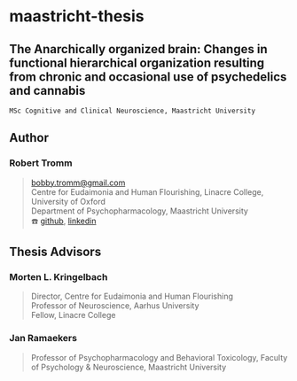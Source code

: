 # maastricht-thesis
The Anarchically organized brain: Changes in functional hierarchical organization resulting from chronic and occasional use of psychedelics and cannabis
---   
`MSc Cognitive and Clinical Neuroscience, Maastricht University`

## Author
### Robert Tromm
> bobby.tromm@gmail.com  
> Centre for Eudaimonia and Human Flourishing, Linacre College, University of Oxford  
> Department of Psychopharmacology, Maastricht University  
> :telephone:  [github](https://github.com/btromm), [linkedin](https://www.linkedin.com/in/bobby-tromm-49ba61157/)

## Thesis Advisors
### Morten L. Kringelbach
> Director, Centre for Eudaimonia and Human Flourishing  
> Professor of Neuroscience, Aarhus University  
> Fellow, Linacre College  
### Jan Ramaekers
> Professor of Psychopharmacology and Behavioral Toxicology, Faculty of Psychology & Neuroscience, Maastricht University
